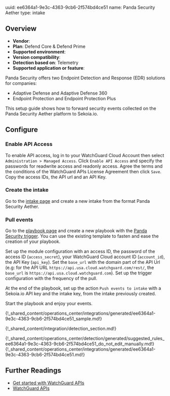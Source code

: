 uuid: ee6364a1-9e3c-4363-9cb6-2f574bd4ce51
name: Panda Security Aether
type: intake

## Overview
- **Vendor**:
- **Plan**: Defend Core & Defend Prime
- **Supported environment**:
- **Version compatibility**:
- **Detection based on**: Telemetry
- **Supported application or feature**:

Panda Security offers two Endpoint Detection and Response (EDR) solutions for companies:

- Adaptive Defense and Adaptive Defense 360
- Endpoint Protection and Endpoint Protection Plus

This setup guide shows how to forward security events collected on the Panda Security Aether platform to Sekoia.io.



## Configure

### Enable API Access

To enable API access, log in to your WatchGuard Cloud Account then select `Administration > Managed Access`.
Click `Enable API Access` and specify the passwords for readwrite access and readonly access. Agree the terms and the conditions of the WatchGuard APIs License Agreement then click `Save`.
Copy the access IDs, the API url and an API Key.


### Create the intake

Go to the [intake page](https://app.sekoia.io/operations/intakes) and create a new intake from the format Panda Security Aether.


### Pull events

Go to the [playbook page](https://app.sekoia.io/operations/playbooks) and create a new playbook with the [Panda Security trigger](../../../automate/library/panda-security.md#fetch-security-events). You can use the existing template to fasten and ease the creation of your playbook.

Set up the module configuration with an access ID, the password of the access ID (`access_secret`), your WatchGuard Cloud account ID (`account_id`), the API Key (`api_key`).
Set the `base_url` with the domain part of the API Url (e.g: for the API URL `https://api.usa.cloud.watchguard.com/rest/`, the `base_url` is `https://api.usa.cloud.watchguard.com`).
Set up the trigger configuration with the frequency of the pull.

At the end of the playbook, set up the action `Push events to intake` with a Sekoia.io API key and the intake key, from the intake previously created.

Start the playbook and enjoy your events.



{!_shared_content/operations_center/integrations/generated/ee6364a1-9e3c-4363-9cb6-2f574bd4ce51_sample.md!}


{!_shared_content/integration/detection_section.md!}

{!_shared_content/operations_center/detection/generated/suggested_rules_ee6364a1-9e3c-4363-9cb6-2f574bd4ce51_do_not_edit_manually.md!}
{!_shared_content/operations_center/integrations/generated/ee6364a1-9e3c-4363-9cb6-2f574bd4ce51.md!}

## Further Readings

- [Get started with WatchGuard APIs](https://www.watchguard.com/help/docs/api/Content/en-US/api_get_started/get_started.html)
- [WatchGuard APIs](https://www.watchguard.com/help/docs/api/Content/en-US/home.html)
